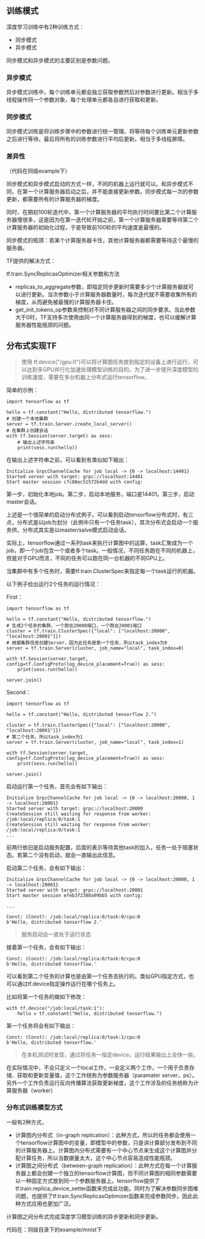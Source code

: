 ## 训练模式

深度学习训练中有2种训练方式：
- 同步模式
- 异步模式

同步模式和异步模式的主要区别是参数问题。

### 异步模式
异步模式训练中，每个训练单元都会独立获取参数然后对参数进行更新。相当于多线程操作同一个参数对象，每个处理单元都各自进行获取和更新。

### 同步模式
同步模式训练是将训练步骤中的参数进行统一管理。将等待每个训练单元更新参数之后进行等待，最后将所有的训练参数进行平均后更新。相当于多线程屏障。

### 差异性
（代码在同级example下）

同步模式和异步模式启动的方式一样，不同的机器上运行就可以。和异步模式不同，在第一个计算服务器启动之后，并不能直接更新参数。同步模式每一次的参数更新，都需要所有的计算服务器的梯度。

同时，在期初100轮迭代中，第一个计算服务器的平均执行时间要比第二个计算服务器慢很多，这是因为在第一迭代轮开始之前，第一个计算服务器需要等待第二个计算服务器的初始化过程，于是导致前100轮的平均速度是最慢的。

同步模式的瓶颈：若某个计算服务器卡住，其他计算服务器都需要等待这个最慢的服务器。

TF提供的解决方式：

tf.train.SyncReplicasOptimizer相关参数和方法
- replicas_to_aggregate参数，即指定同步更新时需要多少个计算服务器就可以进行更新。当次参数小于计算服务器数量时，每次迭代就不需要收集所有的梯度，从而避免被最慢的计算服务器卡住。
- get_init_tokens_op参数来控制对不同计算服务器之间的同步要求。当此参数大于0时，TF支持多次使用由同一个计算服务器得到的梯度，也可以缓解计算服务器性能瓶颈的问题。



## 分布式实现TF
>使用 tf.device("/gpu:0")可以将计算图任务放到指定的设备上进行运行，可以达到多GPU并行化加速处理模型训练的目的。为了进一步提升深度模型的训练速度，需要在多台机器上分布式运行tensorflow。

简单的示例：


```
import tensorflow as tf

hello = tf.constant("Hello, distributed tensorflow.")
# 创建一个本地集群
server = tf.train.Server.create_local_server()
# 在集群上创建会话
with tf.Session(server.target) as sess:
    # 输出上述字符串
    print(sess.run(hello))
```
在输出上述字符串之前，可以看到有类似如下输出：

```
Initialize GrpcChannelCache for job local -> {0 -> localhost:14401}
Started server with target: grpc://localhost:14401
Start master session c7c88ec51572b4dd with config:
```
第一步，初始化本地job。第二步，启动本地服务，端口是14401。第三步，启动master会话。

上述是一个很简单的启动分布式例子。可以看到启动tensorflow分布式时，有三点，分布式是以job为划分（此例中只有一个任务task），其次分布式会启动一个服务供，分布式其实是以master/salve模式启动会话。

实际上，tensorflow通过一系列task来执行计算图中的运算，task汇聚成为一个job，即一个job包含一个或者多个task。一般情况，不同任务跑在不同的机器上，但是对于GPU而言，不同的任务可以跑在同一台机器的不同GPU上。

当集群中有多个任务时，需要tf.train.ClusterSpec来指定每一个task运行的机器。

以下例子给出运行2个任务的运行情况：

First：

```
import tensorflow as tf

hello = tf.constant("Hello, distributed tensorflow.")
# 生成2个任务的集群，一个跑在20000端口，一个跑在20001端口
cluster = tf.train.ClusterSpec({"local": ["localhost:20000", "localhost:20001"]})
# 根据集群信息创建Server，因为此任务是第一个任务，所以task_index为0
server = tf.train.Server(cluster, job_name="local", task_index=0)

with tf.Session(server.target, config=tf.ConfigProto(log_device_placement=True)) as sess:
    print(sess.run(hello))

server.join()
```
Second：

```
import tensorflow as tf

hello = tf.constant("Hello, distributed tensorflow 2.")

cluster = tf.train.ClusterSpec({"local": ["localhost:20000", "localhost:20001"]})
# 第二个任务，所以task_index为1
server = tf.train.Server(cluster, job_name="local", task_index=1)

with tf.Session(server.target, config=tf.ConfigProto(log_device_placement=True)) as sess:
    print(sess.run(hello))

server.join()
```

启动运行第一个任务，首先会有如下输出：

```
Initialize GrpcChannelCache for job local -> {0 -> localhost:20000, 1 -> localhost:20001}
Started server with target: grpc://localhost:20000
CreateSession still waiting for response from worker: /job:local/replica:0/task:1
CreateSession still waiting for response from worker: /job:local/replica:0/task:1
...
```
前两行依旧是启动服务配置，后面的表示等待其他task的加入，任务一处于阻塞状态。若第二个没有启动，就会一直输出此信息。

启动第二个任务，会有如下输出：

```
Initialize GrpcChannelCache for job local -> {0 -> localhost:20000, 1 -> localhost:20001}
Started server with target: grpc://localhost:20001
Start master session efeb3f2380a99bb5 with config:

...

Const: (Const): /job:local/replica:0/task:0/cpu:0
b'Hello, distributed tensorflow 2.'
```
> 服务启动会一直处于运行状态

接着第一个任务，会有如下输出：

```
Const: (Const): /job:local/replica:0/task:0/cpu:0
b'Hello, distributed tensorflow.'
```
可以看到第二个任务的计算也是由第一个任务去执行的。类似GPU指定方式，也可以通过tf.device指定操作运行在哪个任务上。

比如将第一个任务的做如下修改：

```
with tf.device("/job:local/task:1"):
    hello = tf.constant("Hello, distributed tensorflow.")
```
第一个任务将会有如下输出：

```
Const: (Const): /job:local/replica:0/task:1/cpu:0
b'Hello, distributed tensorflow.'
```
>在本机测试时发现，通过将任务一指定device，运行结果输出上会快一些。

在实际情况中，不会只定义一个local工作，一会定义两个工作，一个用于负责存储、获取和更新变量值，这个工作统称为参数服务器（paramater server，ps）。另外一个工作负责运行反向传播算法获取更新梯度，这个工作涉及的任务统称为计算服务器（worker）

### 分布式训练模型方式

一般有2种方式，

- 计算图内分布式（in-graph replication）：此种方式，所以的任务都会使用一个tensorflow计算图中的变量，即模型中的参数，只是讲计算部分发布到不同的计算服务器上。计算图内分布式需要有一个中心节点来生成这个计算图并分配计算任务，所以当数据量太大，这个中心节点容易造成性能瓶颈。
- 计算图之间分布式（between-graph replication）：此种方式在每一个计算服务器上都会创建一个独立的tensorflow计算图，但不同计算图的相同参数需要以一种固定方式放到同一个参数服务器上。tensorflow提供了tf.train.replica_device_setter函数来完成此功能。同时为了解决参数同步困难问题，也提供了tf.train.SyncReplicasOptimizer函数来完成参数同步。因此此种方式应用也更加广泛。


计算图之间分布式完成深度学习模型训练的异步更新和同步更新。

代码在：同级目录下的example/mnist下

